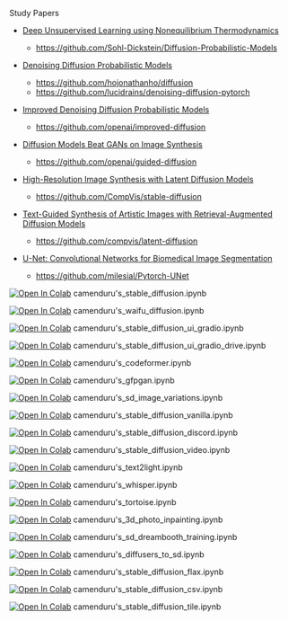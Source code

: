 Study Papers
- [Deep Unsupervised Learning using Nonequilibrium Thermodynamics](https://arxiv.org/abs/1503.03585) 
  - https://github.com/Sohl-Dickstein/Diffusion-Probabilistic-Models
- [Denoising Diffusion Probabilistic Models](https://arxiv.org/abs/2102.09672)
  - https://github.com/hojonathanho/diffusion
  - https://github.com/lucidrains/denoising-diffusion-pytorch
- [Improved Denoising Diffusion Probabilistic Models](https://arxiv.org/abs/2102.09672)
  - https://github.com/openai/improved-diffusion
- [Diffusion Models Beat GANs on Image Synthesis](https://arxiv.org/abs/2105.05233)
  - https://github.com/openai/guided-diffusion
- [High-Resolution Image Synthesis with Latent Diffusion Models](https://arxiv.org/abs/2112.10752)
  - https://github.com/CompVis/stable-diffusion
- [Text-Guided Synthesis of Artistic Images with Retrieval-Augmented Diffusion Models](https://arxiv.org/abs/2207.13038)
  - https://github.com/compvis/latent-diffusion
  
- [U-Net: Convolutional Networks for Biomedical Image Segmentation](https://arxiv.org/abs/1505.04597)
    - https://github.com/milesial/Pytorch-UNet

[![Open In Colab](https://colab.research.google.com/assets/colab-badge.svg)](https://colab.research.google.com/github/camenduru/notebooks/blob/main/camenduru's_stable_diffusion.ipynb) camenduru's_stable_diffusion.ipynb

[![Open In Colab](https://colab.research.google.com/assets/colab-badge.svg)](https://colab.research.google.com/github/camenduru/notebooks/blob/main/camenduru's_waifu_diffusion.ipynb) camenduru's_waifu_diffusion.ipynb

[![Open In Colab](https://colab.research.google.com/assets/colab-badge.svg)](https://colab.research.google.com/github/camenduru/notebooks/blob/main/camenduru's_stable_diffusion_ui_gradio.ipynb) camenduru's_stable_diffusion_ui_gradio.ipynb

[![Open In Colab](https://colab.research.google.com/assets/colab-badge.svg)](https://colab.research.google.com/github/camenduru/notebooks/blob/main/camenduru's_stable_diffusion_ui_gradio_drive.ipynb) camenduru's_stable_diffusion_ui_gradio_drive.ipynb

[![Open In Colab](https://colab.research.google.com/assets/colab-badge.svg)](https://colab.research.google.com/github/camenduru/notebooks/blob/main/camenduru's_codeformer.ipynb) camenduru's_codeformer.ipynb

[![Open In Colab](https://colab.research.google.com/assets/colab-badge.svg)](https://colab.research.google.com/github/camenduru/notebooks/blob/main/camenduru's_gfpgan.ipynb) camenduru's_gfpgan.ipynb

[![Open In Colab](https://colab.research.google.com/assets/colab-badge.svg)](https://colab.research.google.com/github/camenduru/notebooks/blob/main/camenduru's_sd_image_variations.ipynb) camenduru's_sd_image_variations.ipynb

[![Open In Colab](https://colab.research.google.com/assets/colab-badge.svg)](https://colab.research.google.com/github/camenduru/notebooks/blob/main/camenduru's_stable_diffusion_vanilla.ipynb) camenduru's_stable_diffusion_vanilla.ipynb

[![Open In Colab](https://colab.research.google.com/assets/colab-badge.svg)](https://colab.research.google.com/github/camenduru/notebooks/blob/main/camenduru's_stable_diffusion_discord.ipynb) camenduru's_stable_diffusion_discord.ipynb

[![Open In Colab](https://colab.research.google.com/assets/colab-badge.svg)](https://colab.research.google.com/github/camenduru/notebooks/blob/main/camenduru's_stable_diffusion_video.ipynb) camenduru's_stable_diffusion_video.ipynb

[![Open In Colab](https://colab.research.google.com/assets/colab-badge.svg)](https://colab.research.google.com/github/camenduru/notebooks/blob/main/camenduru's_text2light.ipynb) camenduru's_text2light.ipynb

[![Open In Colab](https://colab.research.google.com/assets/colab-badge.svg)](https://colab.research.google.com/github/camenduru/notebooks/blob/main/camenduru's_whisper.ipynb) camenduru's_whisper.ipynb

[![Open In Colab](https://colab.research.google.com/assets/colab-badge.svg)](https://colab.research.google.com/github/camenduru/notebooks/blob/main/camenduru's_tortoise.ipynb) camenduru's_tortoise.ipynb

[![Open In Colab](https://colab.research.google.com/assets/colab-badge.svg)](https://colab.research.google.com/github/camenduru/notebooks/blob/main/camenduru's_3d_photo_inpainting.ipynb) camenduru's_3d_photo_inpainting.ipynb

[![Open In Colab](https://colab.research.google.com/assets/colab-badge.svg)](https://colab.research.google.com/github/camenduru/notebooks/blob/main/camenduru's_sd_dreambooth_training.ipynb) camenduru's_sd_dreambooth_training.ipynb

[![Open In Colab](https://colab.research.google.com/assets/colab-badge.svg)](https://colab.research.google.com/github/camenduru/notebooks/blob/main/camenduru's_diffusers_to_sd.ipynb) camenduru's_diffusers_to_sd.ipynb

[![Open In Colab](https://colab.research.google.com/assets/colab-badge.svg)](https://colab.research.google.com/github/camenduru/notebooks/blob/main/camenduru's_stable_diffusion_flax.ipynb) camenduru's_stable_diffusion_flax.ipynb

[![Open In Colab](https://colab.research.google.com/assets/colab-badge.svg)](https://colab.research.google.com/github/camenduru/notebooks/blob/main/camenduru's_stable_diffusion_csv.ipynb) camenduru's_stable_diffusion_csv.ipynb

[![Open In Colab](https://colab.research.google.com/assets/colab-badge.svg)](https://colab.research.google.com/github/camenduru/notebooks/blob/main/camenduru's_stable_diffusion_tile.ipynb) camenduru's_stable_diffusion_tile.ipynb
